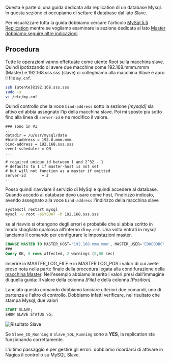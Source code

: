 Questa è parte di una guida dedicata alla replication di un database Mysql. In questa sezione ci occupiamo di settare il database dal lato Slave.

Per visualizzare tutta la guida dobbiamo cercare l'articolo [MySql 5.5 Replication](https://wiki.sigesgroup.it/?q=content/mysql-55-replication) mentre se vogliamo esaminare la sezione dedicata al lato [Master dobbiamo seguire altre indicazioni](https://wiki.sigesgroup.it/?q=content/database-master).

## Procedura 
Tutte le operazioni vanno effettuate come utente Root sulla macchina slave.
Quindi ipotizzando di avere due macchine come 192.168.mmm.mmm (Master) e 192.168.sss.sss (slave) ci colleghiamo alla macchina Slave e apro il file `my.cnf`.
```sh
ssh {utente}@192.168.sss.sss
sudo -s
vi /etc/my.cnf
```
Quindi controllo che la voce `bind-address` sotto la sezione _[mysqld]_ sia attivo ed  abbia assegnato l'ip della macchina slave.
Poi mi sposto piu sotto fino alla linea di `server-id` e ne modifico il valore.
```vi
### sono in VI
...
datadir = /u/usr/mysql/data
#bind-address = 192.0.mmm.mmm
bind-address = 192.168.sss.sss
event-scheduler = ON
...

# required unique id between 1 and 2^32 - 1
# defaults to 1 if master-host is not set
# but will not function as a master if omitted
server-id       = 2
...
```
Posso quindi riavviare il servizio di MySql e quindi accedere al database.
Quando accedo al database devo usare come host, l'indirizzo indicato, avendo assegnato alla voce `bind-address` l'indirizzo della macchina slave
```sh
systemctl restart mysql
mysql -u root -pSYSDAT -h 192.168.sss.sss
```
se al riavvio si ottengono degli errori è probabile che si abbia scritto in modo sbagliato qualcosa all'interno di `my.cnf`.
Una volta entrati in mysql lanciamo il comando per configurare le impostazioni master.
```sql
CHANGE MASTER TO MASTER_HOST='192.168.mmm.mmm', MASTER_USER='EDOCODBC', MASTER_PASSWORD='EDOCODBC', MASTER_LOG_FILE='mysql-bin.000001', MASTER_LOG_POS=317870;
###
Query OK, 0 rows affected, 2 warnings (0,08 sec)
```
Inserire in MASTER_LOG_FILE e in MASTER LOG_POS i valori di cui avete preso nota nella parte finale della procedura legata alla condifurazione della [macchina Master](https://wiki.sigesgroup.it/?q=content/database-master). Nell'esempio abbiamo inserito i valori presi dall'immagine di quella guida: Il valore della colonna *[File]* e della colonna _[Position]_. 

Lanciato questo comando dobbiamo lanciare ulteriori due comandi, uno di partenza e l'altro di controllo. Dobbiamo infatti verificare, nel risultato che stampa Mysql, due valori 
```sql
START SLAVE;
SHOW SLAVE STATUS \G;
```
<img src="/sites/default/files/DBSLAVE.JPG" alt="Risultato Slave">

Se `Slave_IO_Running` e `Slave_SQL_Running` sono a **YES**, la replication sta funzionando correttamente.

L'ultimo passaggio è per gestire gli errori: dobbiamo ricordarci di attivare in Nagios il controllo su MySQL Slave.